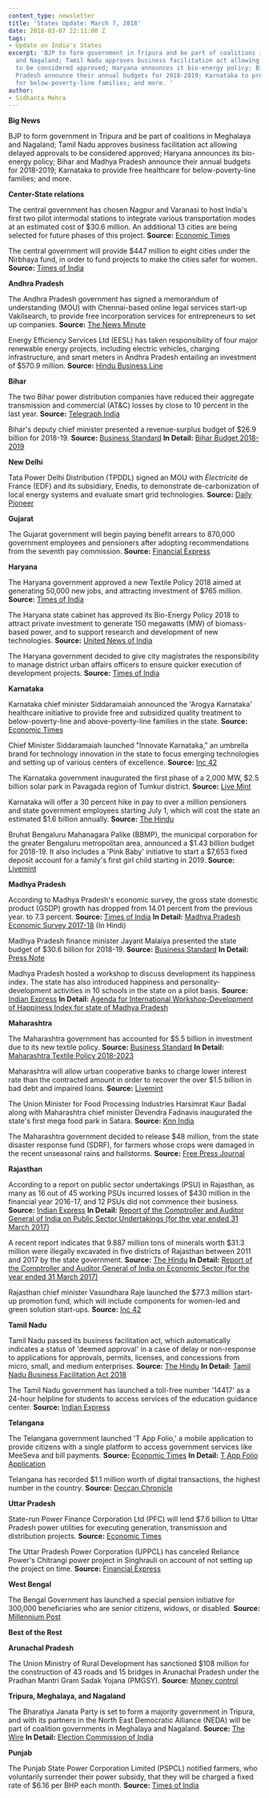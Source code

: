 ```yaml
---
content_type: newsletter
title: 'States Update: March 7, 2018'
date: 2018-03-07 22:11:00 Z
tags:
- Update on India's States
excerpt: 'BJP to form government in Tripura and be part of coalitions in Meghalaya
  and Nagaland; Tamil Nadu approves business facilitation act allowing delayed approvals
  to be considered approved; Haryana announces it bio-energy policy; Bihar and Madhya
  Pradesh announce their annual budgets for 2018-2019; Karnataka to provide free healthcare
  for below-poverty-line families; and more. '
author:
- Sidhanta Mehra
---
```


**Big News**

BJP to form government in Tripura and be part of coalitions in Meghalaya and Nagaland; Tamil Nadu approves business facilitation act allowing delayed approvals to be considered approved; Haryana announces its bio-energy policy; Bihar and Madhya Pradesh announce their annual budgets for 2018-2019; Karnataka to provide free healthcare for below-poverty-line families; and more.

**Center-State relations**

The central government has chosen Nagpur and Varanasi to host India's first two pilot intermodal stations to integrate various transportation modes at an estimated cost of $30.6 million. An additional 13 cities are being selected for future phases of this project. **Source:** [Economic Times](https://economictimes.indiatimes.com/news/economy/infrastructure/first-2-intermodal-stations-to-come-up-in-nagpur-varanasi/articleshow/63089505.cms)

The central government will provide $447 million to eight cities under the Nirbhaya fund, in order to fund projects to make the cities safer for women. **Source:** [Times of India](https://timesofindia.indiatimes.com/india/centre-approves-rs-2900-crore-to-make-cities-safer-for-women/articleshow/63129926.cms)

**Andhra Pradesh**

The Andhra Pradesh government has signed a memorandum of understanding (MOU) with Chennai-based online legal services start-up Vakilsearch, to provide free incorporation services for entrepreneurs to set up companies. **Source:** [The News Minute](https://www.thenewsminute.com/article/ap-govt-signs-mou-vakilsearch-make-incorporation-companies-free-cost-77169)

Energy Efficiency Services Ltd (EESL) has taken responsibility of four major renewable energy projects, including electric vehicles, charging infrastructure, and smart meters in Andhra Pradesh entailing an investment of $570.9 million. **Source:** [Hindu Business Line](https://www.thehindubusinessline.com/news/national/eesl-to-supply-10000-electric-vehicles-to-ap/article22907260.ece)

**Bihar**

The two Bihar power distribution companies have reduced their aggregate transmission and commercial (AT&C) losses by close to 10 percent in the last year. **Source:** [Telegraph India](https://www.telegraphindia.com/states/bihar/power-firms-reduce-energy-loss-211999)

Bihar's deputy chief minister presented a revenue-surplus budget of $26.9 billion for 2018-19. **Source:** [Business Standard](http://www.business-standard.com/article/economy-policy/bihar-government-focuses-on-education-infrastructure-growth-in-budget-118022700913_1.html) **In Detail:** [Bihar Budget 2018-2019](http://finance.bih.nic.in/)

**New Delhi**

Tata Power Delhi Distribution (TPDDL) signed an MOU with *Électricité* de France (EDF) and its subsidiary, Enedis, to demonstrate de-carbonization of local energy systems and evaluate smart grid technologies. **Source:** [Daily Pioneer](http://www.dailypioneer.com/city/tata-discom-france-firms-tie-up-for-smart-grid-tech.html)

**Gujarat**

The Gujarat government will begin paying benefit arrears to 870,000 government employees and pensioners after adopting recommendations from the seventh pay commission. **Source:** [Financial Express](http://www.financialexpress.com/money/7th-pay-commission-big-news-benefits-announced-for-8-77-lakh-government-employees-pensioners/1086088/)

**Haryana**

The Haryana government approved a new Textile Policy 2018 aimed at generating 50,000 new jobs, and attracting investment of $765 million. **Source:** [Times of India](https://timesofindia.indiatimes.com/city/chandigarh/cabinet-clears-textile-policy-2018-for-setting-up-new-units-in-haryana/articleshow/63100464.cms)

The Haryana state cabinet has approved its Bio-Energy Policy 2018 to attract private investment to generate 150 megawatts (MW) of biomass-based power, and to support research and development of new technologies. **Source:** [United News of India](http://www.uniindia.com/haryana-cabinet-gives-approval-to-bio-energy-policy/states/news/1152665.html)

The Haryana government decided to give city magistrates the responsibility to manage district urban affairs officers to ensure quicker execution of development projects. **Source:** [Times of India](https://timesofindia.indiatimes.com/city/chandigarh/city-magistrates-in-haryana-to-act-as-district-urban-affairs-officers/articleshow/63152753.cms)

**Karnataka**

Karnataka chief minister Siddaramaiah announced the 'Arogya Karnataka' healthcare initiative to provide free and subsidized quality treatment to below-poverty-line and above-poverty-line families in the state. **Source:** [Economic Times](https://health.economictimes.indiatimes.com/news/policy/karnataka-unveils-healthcare-scheme/63143040)

Chief Minister Siddaramaiah launched "Innovate Karnataka," an umbrella brand for technology innovation in the state to focus emerging technologies and setting up of various centers of excellence. **Source:** [Inc 42](https://inc42.com/buzz/karnataka-cm-launches-innovate-karnataka-technology/)

The Karnataka government inaugurated the first phase of a 2,000 MW, $2.5 billion solar park in Pavagada region of Tumkur district. **Source:** [Live Mint](http://www.livemint.com/Industry/uJx6eSuVGTwZa6Y2aE5W7I/Worlds-largest-solar-park-Shakti-Sthala-inaugurated-in-Karn.html)

Karnataka will offer a 30 percent hike in pay to over a million pensioners and state government employees starting July 1, which will cost the state an estimated $1.6 billion annually. **Source:** [The Hindu](http://www.thehindu.com/news/national/karnataka/6th-pay-commission-recommends-30-hike-in-salaries-of-state-govt-employees/article22608654.ece)

Bruhat Bengaluru Mahanagara Palike (BBMP), the municipal corporation for the greater Bengaluru metropolitan area, announced a $1.43 billion budget for 2018-19. It also includes a 'Pink Baby' initiative to start a $7,653 fixed deposit account for a family's first girl child starting in 2019. **Source:** [Livemint](http://www.livemint.com/Politics/eFDGYWAqrPGPCYKtHKmlfM/Karnataka-assembly-polls-BBMP-announces-Rs9326-crore-budge.html)

**Madhya Pradesh**

According to Madhya Pradesh's economic survey, the gross state domestic product (GSDP) growth has dropped from 14.01 percent from the previous year.  to 7.3 percent. **Source:** [Times of India](https://timesofindia.indiatimes.com/city/bhopal/mp-per-capita-income-registers-5-79-rise-in-economic-survey-report/articleshow/63100669.cms) **In Detail:** [Madhya Pradesh Economic Survey 2017-18](http://des.mp.gov.in/LinkClick.aspx?fileticket=dA3ay_NUQjk%3d&tabid=138&mid=1518&forcedownload=true) (In Hindi)

Madhya Pradesh finance minister Jayant Malaiya presented the state budget of $30.6 billion for 2018-19. **Source:** [Business Standard](http://www.business-standard.com/article/news-ians/rs-2-lakh-crore-budget-for-2018-19-presented-in-mp-118022800500_1.html) **In Detail:** [Press Note](https://openbudgetsindia.org/dataset/mp-press-release-english-2018-19/resource/c620643b-0a9d-438f-93fd-0f93c2244e76?utm_source=Members&utm_campaign=052069075c-EMAIL_CAMPAIGN_2017_05_30&utm_medium=email&utm_term=0_e842221dc2-052069075c-155429777)

Madhya Pradesh hosted a workshop to discuss development its happiness index. The state has also introduced happiness and personality-development activities in 10 schools in the state on a pilot basis. **Source:** [Indian Express](http://indianexpress.com/article/education/madhya-pradesh-plans-happiness-based-activities-in-10-schools-5076058/) **In Detail:** [Agenda for International Workshop-Development of Happiness Index for state of Madhya Pradesh](https://www.anandsansthanmp.in/web_components/pdf/Anandsanthan-Workshop-Happiness-Index-Schedule.pdf)

**Maharashtra**

The Maharashtra government has accounted for $5.5 billion in investment due to its new textile policy. **Source:** [Business Standard](http://www.business-standard.com/article/economy-policy/maharashtra-says-new-textile-incentives-attract-rs-360-bn-investments-118030100797_1.html) **In Detail:** [Maharashtra Textile Policy 2018-2023](https://www.maharashtra.gov.in/Site/Upload/Government%20Resolutions/Marathi/201802171625204302.pdf)

Maharashtra will allow urban cooperative banks to charge lower interest rate than the contracted amount in order to recover the over $1.5 billion in bad debt and impaired loans. **Source:** [Livemint](http://www.livemint.com/Industry/oyhXG0GblmAjhxiWc7R8NL/Maharashtra-eases-norms-for-UCBs-to-recover-Rs10000-crore-N.html)

The Union Minister for Food Processing Industries Harsimrat Kaur Badal along with Maharashtra chief minister Devendra Fadnavis inaugurated the state's first mega food park in Satara. **Source:** [Knn India](http://knnindia.co.in/news/newsdetails/state/maharashtra-gets-its-first-mega-food-park-at-satara)

The Maharashtra government decided to release $48 million, from the state disaster response fund (SDRF), for farmers whose crops were damaged in the recent unseasonal rains and hailstorms. **Source:** [Free Press Journal](http://www.freepressjournal.in/mumbai/maharashtra-state-government-approves-rs-313-crore-for-hailstorm-hit-farmers/1231559)

**Rajasthan**

According to a report on public sector undertakings (PSU) in Rajasthan, as many as 16 out of 45 working PSUs incurred losses of $430 million in the financial year 2016-17, and 12 PSUs did not commence their business. **Source:** [Indian Express](http://indianexpress.com/article/cities/jaipur/16-rajasthan-psus-incurred-rs-2-8k-crore-loss-cag/) **In Detail:** [Report of the Comptroller and Auditor General of India on Public Sector Undertakings (for the year ended 31 March 2017)](http://agraj.cag.gov.in/themes/dow/reportsERSA/ES-I/2016-17.pdf)

A recent report indicates that 9.887 million tons of minerals worth $31.3 million were illegally excavated in five districts of Rajasthan between 2011 and 2017 by the state government. **Source:** [The Hindu](http://www.thehindu.com/todays-paper/cag-pulls-up-rajasthan-for-rampant-illegal-mining/article22885542.ece) **In Detail:** [Report of the Comptroller and Auditor General of India on Economic Sector (for the year ended 31 March 2017)](http://agraj.cag.gov.in/themes/dow/reportsERSA/ES-II/2016-17.pdf)

Rajasthan chief minister Vasundhara Raje launched the $77.3 million start-up promotion fund, which will include components for women-led and green solution start-ups. **Source:** [Inc 42](https://inc42.com/buzz/rajasthan-startup-fund/)

**Tamil Nadu**

Tamil Nadu passed its business facilitation act, which automatically indicates a status of 'deemed approval' in a case of delay or non-response to applications for approvals, permits, licenses, and concessions from micro, small, and medium enterprises. **Source:** [The Hindu](http://www.thehindu.com/todays-paper/tp-national/tp-tamilnadu/single-window-clearance-committee-for-msmes/article22914491.ece) **In Detail:** [Tamil Nadu Business Facilitation Act 2018](http://www.investingintamilnadu.com/tamilnadu/doc/act/TBF-act-English-1912018.pdf)

The Tamil Nadu government has launched a toll-free number '14417' as a 24-hour helpline for students to access services of the education guidance center. **Source:** [Indian Express](http://indianexpress.com/article/education/tamil-nadu-government-launches-24-hours-toll-free-helpline-for-education-queries-5084692/)

**Telangana**

The Telangana government launched 'T App Folio,' a mobile application to provide citizens with a single platform to access government services like MeeSeva and bill payments. **Source:** [Economic Times](https://economictimes.indiatimes.com/tech/software/telangana-launches-integrated-app-for-all-government-services/articleshow/63114771.cms) **In Detail:** [T App Folio Application](https://play.google.com/store/apps/details?id=com.tfolio.telangana.gov)

Telangana has recorded $1.1 million worth of digital transactions, the highest number in the country. **Source:** [Deccan Chronicle](https://www.deccanchronicle.com/nation/current-affairs/050318/telangana-andhra-pradesh-top-in-digital-transactions.html)

**Uttar Pradesh**

State-run Power Finance Corporation Ltd (PFC) will lend $7.6 billion to Uttar Pradesh power utilities for executing generation, transmission and distribution projects. **Source:** [Economic Times](https://economictimes.indiatimes.com/industry/energy/power/pfc-to-lend-rs-50200-crore-to-up-power-utilities/articleshow/63078418.cms)

The Uttar Pradesh Power Corporation (UPPCL) has canceled Reliance Power's Chitrangi power project in Singhrauli on account of not setting up the project on time. **Source:** [Financial Express](http://www.financialexpress.com/industry/uppcl-cancels-rpowers-chitrangi-power-project-seizes-bank-guarantee/1085142/)

**West Bengal**

The Bengal Government has launched a special pension initiative for 300,000 beneficiaries who are senior citizens, widows, or disabled. **Source:** [Millennium Post](http://www.millenniumpost.in/kolkata/bengal-govt-launches-pension-for-three-lakh-people-287648)

**Best of the Rest**

**Arunachal Pradesh**

The Union Ministry of Rural Development has sanctioned $108 million for the construction of 43 roads and 15 bridges in Arunachal Pradesh under the Pradhan Mantri Gram Sadak Yojana (PMGSY). **Source:** [Money control](https://www.moneycontrol.com/news/business/economy/centre-sanctions-fund-for-rural-roads-in-arunachal-pradesh-2518179.html)

**Tripura, Meghalaya, and Nagaland**

The Bharatiya Janata Party is set to form a majority government in Tripura, and with its partners in the North East Democratic Alliance (NEDA) will be part of coalition governments in Meghalaya and Nagaland. **Source:** [The Wire](https://thewire.in/229526/bjp-set-to-form-government-in-tripura-part-of-coalitions-in-meghalaya-nagaland/) **In Detail:** [Election Commission of India](http://eciresults.nic.in/)

**Punjab**

The Punjab State Power Corporation Limited (PSPCL) notified farmers, who voluntarily surrender their power subsidy, that they will be charged a fixed rate of $6.16 per BHP each month. **Source:** [Times of India](https://timesofindia.indiatimes.com/city/chandigarh/pspcl-finalises-policy-to-bill-tubewell-connections-at-flat-rate/articleshow/63101942.cms)
